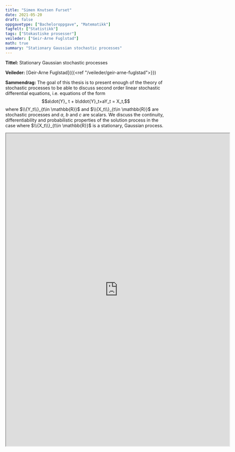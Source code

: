 ```yaml
---
title: "Simen Knutsen Furset"
date: 2021-05-20
draft: false
oppgavetype: ["Bacheloroppgave", "Matematikk"]
fagfelt: ["Statistikk"]
tags: ["Stokastiske prosesser"]
veileder: ["Geir-Arne Fuglstad"]
math: true
summary: "Stationary Gaussian stochastic processes"
---
```


**Tittel:** Stationary Gaussian stochastic processes

**Veileder:** [Geir-Arne Fuglstad]({{<ref "/veileder/geir-arne-fuglstad">}})

**Sammendrag:** The goal of this thesis is to present enough of the theory of stochastic processes to be able to discuss second order linear stochastic differential equations, i.e. equations of the form $$a\dot{Y}_ t  + b\ddot{Y}_t+aY_t = X_t,$$
where $\\{Y_t\\}_{t\in \mathbb{R}}$ and $\\{X_t\\}_{t\in \mathbb{R}}$ are stochastic processes and $a$, $b$ and $c$ are scalars. We discuss the continuity, differentiability and probabilistic properties of the solution process in the case where $\\{X_t\\}_{t\in \mathbb{R}}$ is a stationary, Gaussian process.

<iframe src="https://drive.google.com/file/d/1f4ZjpCZu7iqc3H-Mghi-RK2bBbIlJ4qu/preview" width="700" height="980" allow="autoplay"></iframe>